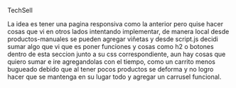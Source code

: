 TechSell

La idea es tener una pagina responsiva como la anterior pero quise hacer cosas que vi en otros lados intentando implementar, de manera local desde productos-manuales se pueden agregar viñetas y desde script.js decidi sumar algo que vi que es poner funciones y cosas como h2
o botones dentro de esta seccion junto a su css correspondiente, aun hay cosas que quiero sumar e ire agregandolas con el tiempo, como un carrito menos bugueado debido que al tener pocos productos se deforma y no logro hacer que se mantenga en su lugar todo y 
agregar un carrusel funcional.
